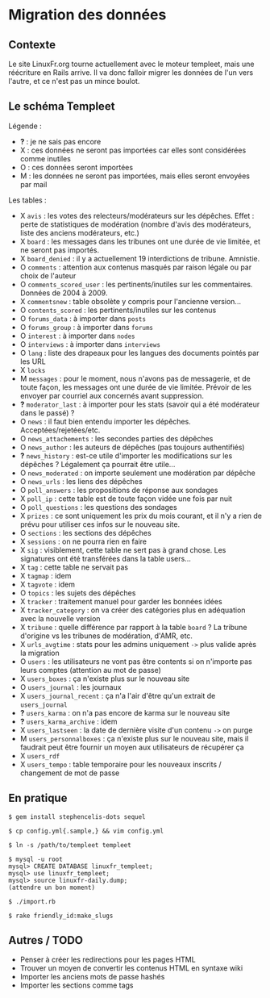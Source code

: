 Migration des données
=====================

Contexte
--------

Le site LinuxFr.org tourne actuellement avec le moteur templeet, mais une réécriture en Rails arrive. Il va donc falloir migrer les données de l'un vers l'autre, et ce n'est pas un mince boulot.


Le schéma Templeet
------------------

Légende :
 - **?** : je ne sais pas encore
 - X : ces données ne seront pas importées car elles sont considérées comme inutiles
 - O : ces données seront importées
 - M : les données ne seront pas importées, mais elles seront envoyées par mail

Les tables :
 - X `avis` : les votes des relecteurs/modérateurs sur les dépêches. Effet : perte de statistiques de modération (nombre d'avis des modérateurs, liste des anciens modérateurs, etc.)
 - X `board` : les messages dans les tribunes ont une durée de vie limitée, et ne seront pas importés.
 - X `board_denied` : il y a actuellement 19 interdictions de tribune. Amnistie.
 - O `comments` : attention aux contenus masqués par raison légale ou par choix de l'auteur
 - O `comments_scored_user` : les pertinents/inutiles sur les commentaires. Données de 2004 à 2009.
 - X `commentsnew` : table obsolète y compris pour l'ancienne version...
 - O `contents_scored` : les pertinents/inutiles sur les contenus
 - O `forums_data` : à importer dans `posts`
 - O `forums_group` : à importer dans `forums`
 - O `interest` : à importer dans `nodes`
 - O `interviews` : à importer dans `interviews`
 - O `lang` : liste des drapeaux pour les langues des documents pointés par les URL
 - X `locks`
 - M `messages` : pour le moment, nous n'avons pas de messagerie, et de toute façon, les messages ont une durée de vie limitée. Prévoir de les envoyer par courriel aux concernés avant suppression.
 - **?** `moderator_last` : à importer pour les stats (savoir qui a été modérateur dans le passé) ?
 - O `news` : il faut bien entendu importer les dépêches. Acceptées/rejetées/etc.
 - O `news_attachements` : les secondes parties des dépêches
 - O `news_author` : les auteurs de dépêches (pas toujours authentifiés)
 - **?** `news_history` : est-ce utile d'importer les modifications sur les dépêches ? Légalement ça pourrait être utile...
 - O `news_moderated` : on importe seulement une modération par dépêche
 - O `news_urls` : les liens des dépêches
 - O `poll_answers` : les propositions de réponse aux sondages
 - X `poll_ip` : cette table est de toute façon vidée une fois par nuit
 - O `poll_questions` : les questions des sondages
 - X `prizes` : ce sont uniquement les prix du mois courant, et il n'y a rien de prévu pour utiliser ces infos sur le nouveau site.
 - O `sections` : les sections des dépêches
 - X `sessions` : on ne pourra rien en faire
 - X `sig` : visiblement, cette table ne sert pas à grand chose. Les signatures ont été transférées dans la table users...
 - X `tag` : cette table ne servait pas
 - X `tagmap` : idem
 - X `tagvote` : idem
 - O `topics` : les sujets des dépêches
 - X `tracker` : traitement manuel pour garder les bonnées idées
 - X `tracker_category` : on va créer des catégories plus en adéquation avec la nouvelle version
 - X `tribune` : quelle différence par rapport à la table `board` ? La tribune d'origine vs les tribunes de modération, d'AMR, etc.
 - X `urls_avgtime` : stats pour les admins uniquement `->` plus valide après la migration
 - O `users` : les utilisateurs ne vont pas être contents si on n'importe pas leurs comptes (attention au mot de passe)
 - X `users_boxes` : ça n'existe plus sur le nouveau site
 - O `users_journal` : les journaux
 - X `users_journal_recent` : ça n'a l'air d'être qu'un extrait de `users_journal`
 - **?** `users_karma` : on n'a pas encore de karma sur le nouveau site
 - **?** `users_karma_archive` : idem
 - X `users_lastseen` : la date de dernière visite d'un contenu `->` on purge
 - M `users_personnalboxes` : ça n'existe plus sur le nouveau site, mais il faudrait peut être fournir un moyen aux utilisateurs de récupérer ça
 - X `users_rdf`
 - X `users_tempo` : table temporaire pour les nouveaux inscrits / changement de mot de passe


En pratique
-----------

    $ gem install stephencelis-dots sequel

    $ cp config.yml{.sample,} && vim config.yml

	$ ln -s /path/to/templeet templeet

    $ mysql -u root
    mysql> CREATE DATABASE linuxfr_templeet;
    mysql> use linuxfr_templeet;
    mysql> source linuxfr-daily.dump;
    (attendre un bon moment)

    $ ./import.rb

    $ rake friendly_id:make_slugs


Autres / TODO
-------------

 - Penser à créer les redirections pour les pages HTML
 - Trouver un moyen de convertir les contenus HTML en syntaxe wiki
 - Importer les anciens mots de passe hashés
 - Importer les sections comme tags

